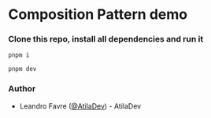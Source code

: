# Composition Pattern demo

### Clone this repo, install all dependencies and run it

```
pnpm i
```

```
pnpm dev
```

### Author

- Leandro Favre ([@AtilaDev](https://github.com/AtilaDev)) - AtilaDev
